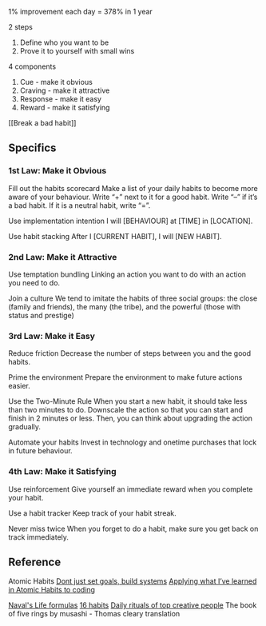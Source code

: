 1% improvement each day = 378% in 1 year

2 steps
1. Define who you want to be
2. Prove it to yourself with small wins

4 components
1. Cue - make it obvious
2. Craving - make it attractive
3. Response - make it easy
4. Reward - make it satisfying

[[Break a bad habit]]

## Specifics
### 1st Law: Make it Obvious

Fill out the habits scorecard
Make a list of your daily habits to become more aware of your behaviour. Write “+” next to it for a good habit. Write “–” if it’s a bad habit. If it is a neutral habit, write “=”.

Use implementation intention
I will [BEHAVIOUR] at [TIME] in [LOCATION].

Use habit stacking
After I [CURRENT HABIT], I will [NEW HABIT].

### 2nd Law: Make it Attractive

Use temptation bundling
Linking an action you want to do with an action you need to do.

Join a culture
We tend to imitate the habits of three social groups: the close (family and friends), the many (the tribe), and the powerful (those with status and prestige)

### 3rd Law: Make it Easy

Reduce friction
Decrease the number of steps between you and the good habits.

Prime the environment
Prepare the environment to make future actions easier.

Use the Two-Minute Rule
When you start a new habit, it should take less than two minutes to do.
Downscale the action so that you can start and finish in 2 minutes or less. Then, you can think about upgrading the action gradually.

Automate your habits
Invest in technology and onetime purchases that lock in future behaviour.

### 4th Law: Make it Satisfying

Use reinforcement
Give yourself an immediate reward when you complete your habit.

Use a habit tracker
Keep track of your habit streak.

Never miss twice
When you forget to do a habit, make sure you get back on track immediately.

## Reference
Atomic Habits
[Dont just set goals, build systems](https://medium.com/swlh/dont-just-set-goals-build-systems-8158ac541df)
[Applying what I’ve learned in Atomic Habits to coding](https://levelup.gitconnected.com/applying-what-ive-learnt-in-atomic-habits-into-coding-cb268137ea35)

[Naval's Life formulas](https://nav.al/life-formulas-i)
[16 habits](https://www.reddit.com/r/NoFap/comments/15lrh7/16_habits_you_should_do_everyday_this_changed_my/)
[Daily rituals of top creative people](https://www.linkedin.com/posts/adammgrant_theres-no-such-thing-as-an-ideal-daily-routine-activity-7170428437583675392-Sx0D?utm_source=share&utm_medium=member_android)
The book of five rings by musashi - Thomas cleary translation